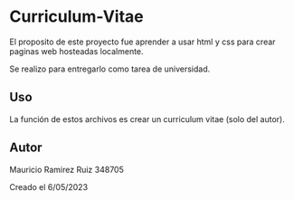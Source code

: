 # Curriculum-Vitae

El proposito de este proyecto fue aprender a usar html y css para crear paginas web hosteadas localmente.

Se realizo para entregarlo como tarea de universidad.

## Uso

La función de estos archivos es crear un curriculum vitae (solo del autor).

## Autor

Mauricio Ramirez Ruiz 348705

Creado el 6/05/2023
